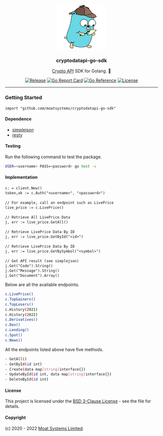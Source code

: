 <div align="center">

  <img alt="cryptodatapi-go-sdk logo" src="assets/go.png" height="150" />
  <h3 align="center">cryptodatapi-go-sdk</h3>
  <p align="center"><a href="https://moatsystems.com/covid19-api/">Crypto API</a> SDK for Golang. 🦠 </p>

[![Release](https://img.shields.io/github/release/moatsystems/cryptodatapi-go-sdk.svg)](https://github.com/moatsystems/cryptodatapi-go-sdk/releases/latest)
[![Go Report Card](https://goreportcard.com/badge/github.com/moatsystems/cryptodatapi-go-sdk)](https://goreportcard.com/report/github.com/moatsystems/cryptodatapi-go-sdk)
[![Go Reference](https://pkg.go.dev/badge/github.com/moatsystems/cryptodatapi-go-sdk.svg)](https://pkg.go.dev/github.com/moatsystems/cryptodatapi-go-sdk)
[![License](https://img.shields.io/github/license/moatsystems/cryptodatapi-go-sdk)](/LICENSE)

</div>

---

### Getting Started
 
```golang
import "github.com/moatsystems/cryptodatapi-go-sdk"
```

#### Dependence

- [simplejson](https://github.com/bitly/go-simplejson)
- [resty](https://github.com/go-resty/resty)


#### Testing

Run the following command to test the package.

```sh
USER=<username> PASS=<password> go test -v
```

#### Implementation

```golang
c: = client.New()
token,ok := c.Auth("<username>", "<password>")

// For example, call an endpoint such as LivePrice
live_price := c.LivePrice()
  
// Retrieve All LivePrice Data
j, err := live_price.GetAll()

// Retrieve LivePrice Data By ID
j, err := live_price.GetById("<id>")

// Retrieve LivePrice Data By ID
j, err := live_price.GetBySymbol("<symbol>")

// Get API result (see simplejson)
j.Get("Code").String()
j.Get("Message").String()
j.Get("Document").Array()
```

Below are all the available endpoints.

```sh
c.LivePrice()
c.TopGainers()
c.TopLosers()
c.History(2021)
c.History(2022)
c.Derivatives()
c.Dex()
c.Lending()
c.Spot()
c.News()
```

All the endpoints listed above have five methods.

```sh
- GetAll()
- GetById(id int)
- Create(data map[string]interface{})
- UpdateById(id int, data map[string]interface{})
- DeleteById(id int)
```


#### License

This project is licensed under the [BSD 3-Clause License](LICENSE) - see the file for details.


#### Copyright

(c) 2020 - 2022 [Moat Systems Limited](https://moatsystems.com).